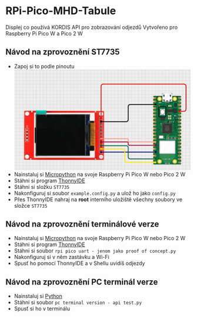 # RPi-Pico-MHD-Tabule
Displej co používá KORDIS API pro zobrazování odjezdů
Vytvořeno pro Raspberry Pi Pico W a Pico 2 W

## Návod na zprovoznění ST7735
- Zapoj si to podle pinoutu
![pinout](pinout.png)
- Nainstaluj si [Micropython](https://micropython.org/download/) na svoje Raspberry Pi Pico W nebo Pico 2 W 
- Stáhni si program [ThonnyIDE](https://thonny.org/)
- Stáhni si složku ```ST7735```
- Nakonfiguruj si soubor ```example.config.py``` a ulož ho jako ```config.py```
- Přes ThonnyIDE nahraj na **root** interního uložiště všechny soubory ve složce ```ST7735```

## Návod na zprovoznění terminálové verze
- Nainstaluj si [Micropython](https://micropython.org/download/) na svoje Raspberry Pi Pico W nebo Pico 2 W 
- Stáhni si program [ThonnyIDE](https://thonny.org/)
- Stáhni si soubor ```rpi pico uart - jenom jako proof of concept.py```
- Nakonfiguruj si v něm zastávku a Wi-Fi
- Spusť ho pomocí ThonnyIDE a v Shellu uvidíš odjezdy

## Návod na zprovoznění PC terminál verze
- Nainstaluj si [Python](https://www.python.org/downloads/)
- Stáhni si soubor ```pc terminal version - api test.py```
- Spusť si ho v terminálu